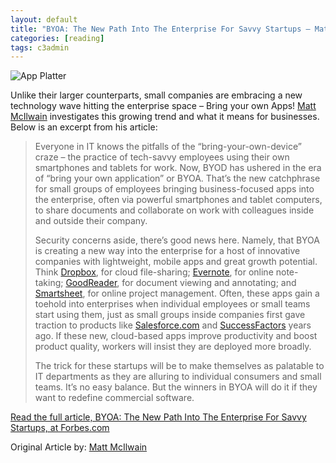 ```yaml
---
layout: default
title: "BYOA: The New Path Into The Enterprise For Savvy Startups – Matt McIlwain"
categories: [reading]
tags: c3admin
---
```

![App Platter](http://c3inspire.com/wp-content/uploads/2012/09/app-platter-150x150.jpeg)

Unlike their larger counterparts, small companies are embracing a new technology wave hitting the enterprise space – Bring your own Apps! [Matt McIlwain](http://www.forbes.com/lists/midas/2011/profile/matt-mcilwain.html) investigates this growing trend and what it means for businesses. Below is an excerpt from his article:

<blockquote>
	<p>Everyone in IT knows the pitfalls of the “bring-your-own-device” craze – the practice of tech-savvy employees using their own smartphones and tablets for work. Now, BYOD has ushered in the era of “bring your own application” or BYOA. That’s the new catchphrase for small groups of employees bringing business-focused apps into the enterprise, often via powerful smartphones and tablet computers, to share documents and collaborate on work with colleagues inside and outside their company.</p>
	<p>Security concerns aside, there’s good news here. Namely, that BYOA is creating a new way into the enterprise for a host of innovative companies with lightweight, mobile apps and great growth potential. Think <a href="http://www.dropbox.com/">Dropbox</a>, for cloud file-sharing; <a href="http://www.evernote.com/">Evernote</a>, for online note-taking; <a href="http://www.goodreader.com/">GoodReader</a>, for document viewing and annotating; and <a href="http://www.smartsheet.com/">Smartsheet</a>, for  online project management. Often, these apps gain a toehold into enterprises when individual employees or small teams start using them, just as small groups inside companies first gave traction to products like <a href="http://http//finapps.forbes.com/finapps/jsp/finance/compinfo/CIAtAGlance.jsp?tkr=crm">Salesforce.com</a> and <a href="http://finapps.forbes.com/finapps/jsp/finance/compinfo/CIAtAGlance.jsp?tkr=sfsf">SuccessFactors</a> years ago. If these new, cloud-based apps improve productivity and boost product quality, workers will insist they are deployed more broadly.</p>
	<p>The trick for these startups will be to make themselves as palatable to IT departments as they are alluring to individual consumers and small teams. It’s no easy balance. But the winners in BYOA will do it if they want to redefine commercial software.</p>
</blockquote>

[Read the full article, BYOA: The New Path Into The Enterprise For Savvy Startups, at Forbes.com](http://www.forbes.com/sites/ciocentral/2011/08/03/byoa-the-new-path-into-the-enterprise-for-savvy-startups/)

Original Article by: [Matt McIlwain](http://www.forbes.com/lists/midas/2011/profile/matt-mcilwain.html)
